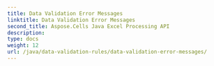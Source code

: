 ```yaml
---
title: Data Validation Error Messages
linktitle: Data Validation Error Messages
second_title: Aspose.Cells Java Excel Processing API
description: 
type: docs
weight: 12
url: /java/data-validation-rules/data-validation-error-messages/
---
```

